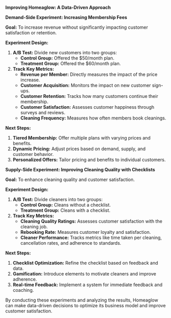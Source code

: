 **Improving Homeaglow: A Data-Driven Approach**

**Demand-Side Experiment: Increasing Membership Fees**

**Goal:** To increase revenue without significantly impacting customer satisfaction or retention.

**Experiment Design:**
1. **A/B Test:** Divide new customers into two groups:
   * **Control Group:** Offered the $50/month plan.
   * **Treatment Group:** Offered the $60/month plan.
2. **Track Key Metrics:**
   * **Revenue per Member:** Directly measures the impact of the price increase.
   * **Customer Acquisition:** Monitors the impact on new customer sign-ups.
   * **Customer Retention:** Tracks how many customers continue their membership.
   * **Customer Satisfaction:** Assesses customer happiness through surveys and reviews.
   * **Cleaning Frequency:** Measures how often members book cleanings.

**Next Steps:**
1. **Tiered Membership:** Offer multiple plans with varying prices and benefits.
2. **Dynamic Pricing:** Adjust prices based on demand, supply, and customer behavior.
3. **Personalized Offers:** Tailor pricing and benefits to individual customers.

**Supply-Side Experiment: Improving Cleaning Quality with Checklists**

**Goal:** To enhance cleaning quality and customer satisfaction.

**Experiment Design:**
1. **A/B Test:** Divide cleaners into two groups:
   * **Control Group:** Cleans without a checklist.
   * **Treatment Group:** Cleans with a checklist.
2. **Track Key Metrics:**
   * **Cleaning Quality Ratings:** Assesses customer satisfaction with the cleaning job.
   * **Rebooking Rate:** Measures customer loyalty and satisfaction.
   * **Cleaner Performance:** Tracks metrics like time taken per cleaning, cancellation rates, and adherence to standards.

**Next Steps:**
1. **Checklist Optimization:** Refine the checklist based on feedback and data.
2. **Gamification:** Introduce elements to motivate cleaners and improve adherence.
3. **Real-time Feedback:** Implement a system for immediate feedback and coaching.

By conducting these experiments and analyzing the results, Homeaglow can make data-driven decisions to optimize its business model and improve customer satisfaction.
